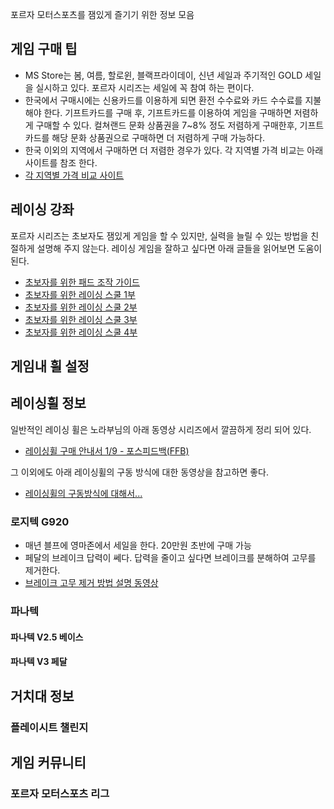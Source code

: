 포르자 모터스포츠를 잼있게 즐기기 위한 정보 모음

## 게임 구매 팁
- MS Store는 봄, 여름, 할로윈, 블랙프라이데이, 신년 세일과 주기적인 GOLD 세일을 실시하고 있다. 포르자 시리즈는 세일에 꼭 참여 하는 편이다.
- 한국에서 구매시에는 신용카드를 이용하게 되면 환전 수수료와 카드 수수료를 지불해야 한다. 기프트카드를 구매 후, 기프트카드를 이용하여 게임을 구매하면 저렴하게 구매할 수 있다. 컬쳐랜드 문화 상품권을 7~8% 정도 저렴하게 구매한후, 기프트카드를 해당 문화 상품권으로 구매하면 더 저렴하게 구매 가능하다.
- 한국 이외의 지역에서 구매하면 더 저렴한 경우가 있다. 각 지역별 가격 비교는 아래 사이트를 참조 한다.
- [각 지역별 가격 비교 사이트](https://www.xbox-now.com/en/news)


## 레이싱 강좌
포르자 시리즈는 초보자도 잼있게 게임을 할 수 있지만, 실력을 늘릴 수 있는 방법을 친절하게 설명해 주지 않는다. 레이싱 게임을 잘하고 싶다면 아래 글들을 읽어보면 도움이 된다.

- [초보자를 위한 패드 조작 가이드](http://m.ruliweb.com/game/xbox/84126/board/read/8963280)
- [초보자를 위한 레이싱 스쿨 1부](http://m.ruliweb.com/game/xbox/82450/board/read/4693274)
- [초보자를 위한 레이싱 스쿨 2부](http://m.ruliweb.com/game/xbox/82450/board/read/4694695)
- [초보자를 위한 레이싱 스쿨 3부](http://m.ruliweb.com/game/xbox/84126/board/read/4697782)
- [초보자를 위한 레이싱 스쿨 4부](http://m.ruliweb.com/game/xbox/82450/board/read/4701535)

## 게임내 휠 설정

## 레이싱휠 정보
일반적인 레이싱 휠은 노라부님의 아래 동영상 시리즈에서 깔끔하게 정리 되어 있다.
- [레이싱휠 구매 안내서 1/9 - 포스피드백(FFB)](https://www.youtube.com/watch?v=Sb559HYNlyU)

그 이외에도 아래 레이싱휠의 구동 방식에 대한 동영상을 참고하면 좋다.
- [레이싱휠의 구동방식에 대해서...](https://www.youtube.com/watch?v=DPXjIV42tT0)

### 로지텍 G920
- 매년 블프에 영마존에서 세일을 한다. 20만원 초반에 구매 가능
- 페달의 브레이크 답력이 쎄다. 답력을 줄이고 싶다면 브레이크를 분해하여 고무를 제거한다.
- [브레이크 고무 제거 방법 설명 동영상](https://www.youtube.com/watch?v=1SHzhA1ukjs)

### 파나텍
  

#### 파나텍 V2.5 베이스

#### 파나텍 V3 페달

## 거치대 정보
### 플레이시트 챌린지

## 게임 커뮤니티
### 포르자 모터스포츠 리그
